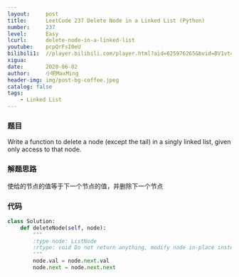 ```yaml
---
layout:     post
title:      LeetCode 237 Delete Node in a Linked List (Python)
number:     237
level:      Easy
lcurl:      delete-node-in-a-linked-list
youtube:    pcpQrFsI0eU
bilibili1:  //player.bilibili.com/player.html?aid=625976265&bvid=BV1vt4y1y7eM&cid=197883943&page=1
xigua:      
date:       2020-06-02
author:     小明MaxMing
header-img: img/post-bg-coffee.jpeg
catalog: false
tags:
    - Linked List
---
```


### 题目

Write a function to delete a node (except the tail) in a singly linked list, given only access to that node.

### 解题思路

使给的节点的值等于下一个节点的值，并删除下一个节点

### 代码
```python
class Solution:
    def deleteNode(self, node):
        """
        :type node: ListNode
        :rtype: void Do not return anything, modify node in-place instead.
        """
        node.val = node.next.val
        node.next = node.next.next
```
